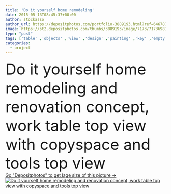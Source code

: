 ```yaml
---
title: 'Do it yourself home remodeling'
date: 2015-05-13T08:45:37+00:00
author: stockasso
author_url: https://depositphotos.com/portfolio-3889193.html?ref=64678756
image: https://st2.depositphotos.com/thumbs/3889193/image/7173/71736981/api_thumb_450.jpg?forcejpeg=true
type: "post"
tags: ['table' ,'objects' ,'view' ,'design' ,'painting' ,'key' ,'empty' ,'model' ,'construction' ,'house' ,'interior' ,'home' ,'fingers' ,'desktop' ,'measurement' ,'work' ,'desk' ,'tools' ,'project' ,'carpentry' ,'draft' ,'top' ,'repair' ,'architect' ,'housing' ,'workshop' ,'improvement' ,'At' ,'renovation' ,'remodel' ,'IT' ,'do' ,'blueprint' ,'diy' ,'reconstruction' ,'ladies' ,'yourself' ,'plano' ,'remodeling' ,'casa' ,'obras' ,'obra' ,'hogar' ,'professional occupation' ,'copy space' ,'Mobile Phone' ,'top view' ,'Model House' ,'smart phone' ,'do it yourself' ]
categories: 
  - project
---
```

<div aling="center">
            <font size="60"> Do it yourself home remodeling and renovation concept, work table top view with copyspace and tools top view</font>   
</div>
<div>
    <a href='https://depositphotos.com/71736981/stock-photo-do-it-yourself-home-remodeling.html?ref=64678756' target=_blank > Go "Depositphotos" to get lage size of this picture ->
        <img href='https://depositphotos.com/71736981/stock-photo-do-it-yourself-home-remodeling.html?ref=64678756' src='https://st2.depositphotos.com/3889193/7173/i/950/depositphotos_71736981-stock-photo-do-it-yourself-home-remodeling.jpg?forcejpeg=true' alt='Do it yourself home remodeling and renovation concept, work table top view with copyspace and tools top view' >
    </a>
</div>
